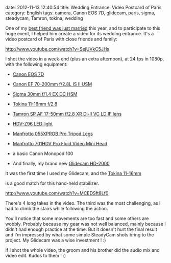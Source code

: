 date: 2012-11-13 12:40:54
title: Wedding Entrance: Video Postcard of Paris
category: English
tags: camera, Canon EOS 7D, glidecam, paris, sigma, steadycam, Tamron, tokina, wedding

One of my [best friend was just married](http://www.melaniethomas2012.com) this year, and to participate to this huge event, I helped him create a video for its wedding entrance. It's a video postcard of Paris with close friends and family:

http://www.youtube.com/watch?v=SejUVkC5JHs

I shot the video in a week-end (plus an extra afternoon), at 24 fps in 1080p, with the following equipment:

  * [Canon EOS 7D](http://www.amazon.com/gp/product/B002NEGTTW/ref=as_li_tf_tl?ie=UTF8&tag=kevideld-20&linkCode=as2&camp=217145&creative=399381&creativeASIN=B002NEGTTW)



  * [Canon EF 70-200mm f/2.8L IS II USM](http://www.amazon.com/gp/product/B0033PRWSW/ref=as_li_ss_tl?ie=UTF8&camp=1789&creative=390957&creativeASIN=B0033PRWSW&linkCode=as2&tag=kevideld-20)



  * [Sigma 30mm f/1.4 EX DC HSM](http://www.amazon.com/gp/product/B0007U0GZM/ref=as_li_tf_tl?ie=UTF8&tag=kevideld-20&linkCode=as2&camp=217145&creative=399381&creativeASIN=B0007U0GZM)



  * [Tokina 11-16mm f/2.8](http://www.amazon.com/gp/product/B0014Z3XMC/ref=as_li_tf_tl?ie=UTF8&tag=kevideld-20&linkCode=as2&camp=217145&creative=399373&creativeASIN=B0014Z3XMC)



  * [Tamron SP AF 17-50mm f/2.8 XR Di-II VC LD IF lens](http://www.amazon.com/gp/product/B002LVUIXA/ref=as_li_tf_tl?ie=UTF8&tag=kevideld-20&linkCode=as2&camp=217145&creative=399381&creativeASIN=B002LVUIXA)



  * [HDV-Z96 LED light](http://www.amazon.com/gp/product/B003UCGDSS/ref=as_li_ss_tl?ie=UTF8&tag=kevideld-20&linkCode=as2&camp=217145&creative=399373&creativeASIN=B003UCGDSS)



  * [Manfrotto 055XPROB Pro Tripod Legs](http://www.amazon.com/gp/product/B000UMX7FI/ref=as_li_ss_tl?ie=UTF8&camp=1789&creative=390957&creativeASIN=B000UMX7FI&linkCode=as2&tag=kevideld-20)



  * [Manfrotto 701HDV Pro Fluid Video Mini Head](http://www.amazon.com/gp/product/B001AT314M/ref=as_li_ss_tl?ie=UTF8&camp=1789&creative=390957&creativeASIN=B001AT314M&linkCode=as2&tag=kevideld-20)



  * a basic Canon Monopod 100

  * And finally, my brand new [Glidecam HD-2000](http://www.amazon.com/gp/product/B0020LB0MO/ref=as_li_ss_tl?ie=UTF8&camp=1789&creative=390957&creativeASIN=B0020LB0MO&linkCode=as2&tag=kevideld-20)



It was the first time I used my Glidecam, and the [Tokina 11-16mm](http://www.amazon.com/gp/product/B0014Z3XMC/ref=as_li_tf_tl?ie=UTF8&tag=kevideld-20&linkCode=as2&camp=217145&creative=399373&creativeASIN=B0014Z3XMC)

 is a good match for this hand-held stabilizer.

http://www.youtube.com/watch?v=MCEDSft8Lf0

There's 4 long takes in the video. The third was the most challenging, as I had to climb the stairs while following the action.

You'll notice that some movements are too fast and some others are wobbly. Probably because my gear was not well balanced, mainly because I didn't had enough practice at the time. But it doesn't hurt the final result and I'm impressed by what some simple SteadyCam shots bring to the project. My Glidecam was a wise investment ! :)

If I shot the whole video, the groom and his brother did the audio mix and video edit. Kudos to them ! :)
